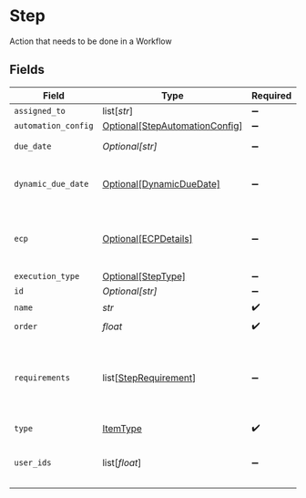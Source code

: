 # Step

Action that needs to be done in a Workflow


## Fields

| Field                                                                         | Type                                                                          | Required                                                                      | Description                                                                   | Example                                                                       |
| ----------------------------------------------------------------------------- | ----------------------------------------------------------------------------- | ----------------------------------------------------------------------------- | ----------------------------------------------------------------------------- | ----------------------------------------------------------------------------- |
| `assigned_to`                                                                 | list[*str*]                                                                   | :heavy_minus_sign:                                                            | N/A                                                                           |                                                                               |
| `automation_config`                                                           | [Optional[StepAutomationConfig]](../../models/shared/stepautomationconfig.md) | :heavy_minus_sign:                                                            | N/A                                                                           |                                                                               |
| `due_date`                                                                    | *Optional[str]*                                                               | :heavy_minus_sign:                                                            | N/A                                                                           | 2021-04-27T12:00:00.000Z                                                      |
| `dynamic_due_date`                                                            | [Optional[DynamicDueDate]](../../models/shared/dynamicduedate.md)             | :heavy_minus_sign:                                                            | set a Duedate for a step then a specific                                      |                                                                               |
| `ecp`                                                                         | [Optional[ECPDetails]](../../models/shared/ecpdetails.md)                     | :heavy_minus_sign:                                                            | Details regarding ECP for the workflow step                                   |                                                                               |
| `execution_type`                                                              | [Optional[StepType]](../../models/shared/steptype.md)                         | :heavy_minus_sign:                                                            | N/A                                                                           |                                                                               |
| `id`                                                                          | *Optional[str]*                                                               | :heavy_minus_sign:                                                            | N/A                                                                           |                                                                               |
| `name`                                                                        | *str*                                                                         | :heavy_check_mark:                                                            | N/A                                                                           |                                                                               |
| `order`                                                                       | *float*                                                                       | :heavy_check_mark:                                                            | N/A                                                                           |                                                                               |
| `requirements`                                                                | list[[StepRequirement](../../models/shared/steprequirement.md)]               | :heavy_minus_sign:                                                            | requirements that need to be fulfilled in order to enable the step execution  |                                                                               |
| `type`                                                                        | [ItemType](../../models/shared/itemtype.md)                                   | :heavy_check_mark:                                                            | N/A                                                                           |                                                                               |
| `user_ids`                                                                    | list[*float*]                                                                 | :heavy_minus_sign:                                                            | This field is deprecated. Please use assignedTo                               |                                                                               |